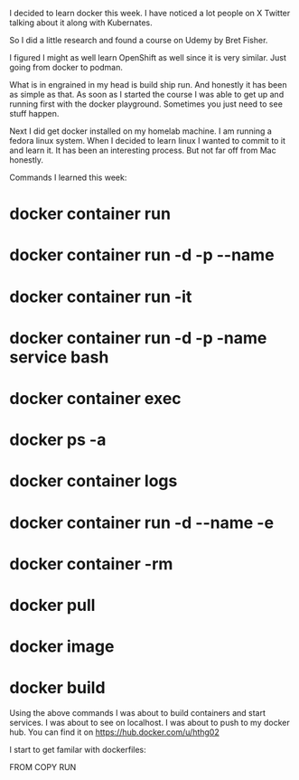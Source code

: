 I decided to learn docker this week. I have noticed a lot people on X Twitter talking about it along with Kubernates.

So I did a little research and found a course on Udemy by Bret Fisher.

I figured I might as well learn OpenShift as well since it is very similar. Just going from docker to podman. 

What is in engrained in my head is build ship run. And honestly it has been as simple as that. As soon as I started the course I was able to get up and running first with the docker playground. Sometimes you just need to see stuff happen.

Next I did get docker installed on my homelab machine. I am running a fedora linux system. When I decided to learn linux I wanted to commit to it and learn it. It has been an interesting process. But not far off from Mac honestly.

Commands I learned this week:
# docker container run
# docker container run -d -p --name
# docker container run -it
# docker container run -d -p -name service bash
# docker container exec
# docker ps -a
# docker container logs
# docker container run -d --name -e
# docker container -rm
# docker pull
# docker image
# docker build

Using the above commands I was about to build containers and start services. I was about to see on localhost. I was about to push to my docker hub. You can find it on https://hub.docker.com/u/hthg02

I start to get familar with dockerfiles:

FROM
COPY
RUN
